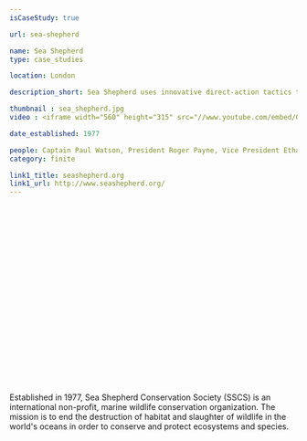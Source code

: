 ```yaml
---
isCaseStudy: true

url: sea-shepherd

name: Sea Shepherd
type: case_studies

location: London

description_short: Sea Shepherd uses innovative direct-action tactics to investigate, document, and take action when necessary to expose and confront illegal activities on the high seas.

thumbnail : sea_shepherd.jpg
video : <iframe width="560" height="315" src="//www.youtube.com/embed/G-gn6GNJ1dk" frameborder="0" allowfullscreen></iframe>

date_established: 1977

people: Captain Paul Watson, President Roger Payne, Vice President Ethan Wolf, Secretary/Treasurer Ann Prezyna, Lani Blazier, Robert Wintner
category: finite

link1_title: seashepherd.org
link1_url: http://www.seashepherd.org/
---
```


<iframe width="560" height="315" src="" frameborder="0" allowfullscreen></iframe>

Established in 1977, Sea Shepherd Conservation Society (SSCS) is an international non-profit, marine wildlife conservation organization. The mission is to end the destruction of habitat and slaughter of wildlife in the world's oceans in order to conserve and protect ecosystems and species.